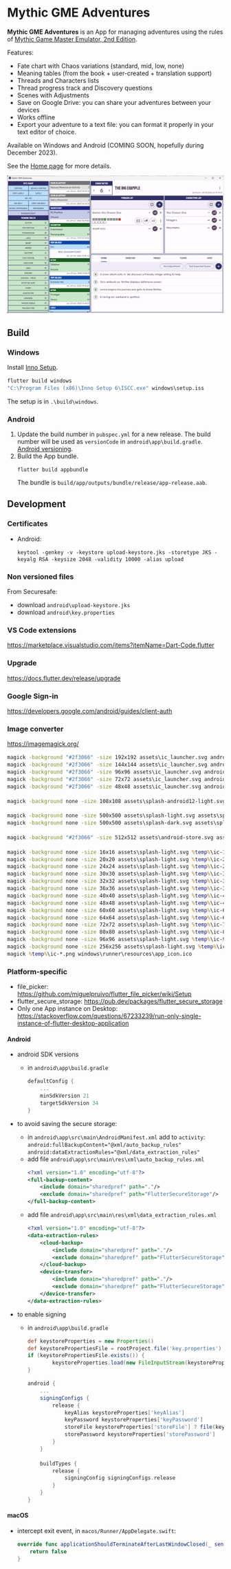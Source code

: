 # Mythic GME Adventures

**Mythic GME Adventures** is an App for managing adventures using the rules of [Mythic Game Master Emulator, 2nd Edition](https://wordmillgames.com/mythic.html).

Features:
- Fate chart with Chaos variations (standard, mid, low, none)
- Meaning tables (from the book + user-created + translation support)
- Threads and Characters lists
- Thread progress track and Discovery questions
- Scenes with Adjustments
- Save on Google Drive: you can share your adventures between your devices
- Works offline
- Export your adventure to a text file: you can format it properly in your text editor of choice.

Available on Windows and Android (COMING SOON, hopefully during December 2023).

See the [Home page](https://idispatch75.github.io/mythic-gme-adventures/) for more details.

[![Desktop](docs/img/desktop.png)](docs/img/desktop.png)

## Build

### Windows

Install [Inno Setup](https://jrsoftware.org/isdl.php).

```bat
flutter build windows
"C:\Program Files (x86)\Inno Setup 6\ISCC.exe" windows\setup.iss
```
The setup is in `.\build\windows`.

### Android

1. Update the build number in `pubspec.yml` for a new release.
The build number will be used as `versionCode` in `android\app\build.gradle`.
[Android versioning](https://developer.android.com/studio/publish/versioning).
1. Build the App bundle.
	```
	flutter build appbundle
	```
	The bundle is `build/app/outputs/bundle/release/app-release.aab`.

## Development

### Certificates

- Android:
	```
	keytool -genkey -v -keystore upload-keystore.jks -storetype JKS -keyalg RSA -keysize 2048 -validity 10000 -alias upload
	```

### Non versioned files

From Securesafe:
- download `android\upload-keystore.jks`
- download `android\key.properties`

### VS Code extensions

https://marketplace.visualstudio.com/items?itemName=Dart-Code.flutter

### Upgrade

https://docs.flutter.dev/release/upgrade

### Google Sign-in

https://developers.google.com/android/guides/client-auth

### Image converter

https://imagemagick.org/

```bat
magick -background "#2f3066" -size 192x192 assets\ic_launcher.svg android\app\src\main\res\mipmap-xxxhdpi\ic_launcher.png
magick -background "#2f3066" -size 144x144 assets\ic_launcher.svg android\app\src\main\res\mipmap-xxhdpi\ic_launcher.png
magick -background "#2f3066" -size 96x96 assets\ic_launcher.svg android\app\src\main\res\mipmap-xhdpi\ic_launcher.png
magick -background "#2f3066" -size 72x72 assets\ic_launcher.svg android\app\src\main\res\mipmap-hdpi\ic_launcher.png
magick -background "#2f3066" -size 48x48 assets\ic_launcher.svg android\app\src\main\res\mipmap-mdpi\ic_launcher.png

magick -background none -size 108x108 assets\splash-android12-light.svg android\app\src\main\res\drawable\ic_launcher_foreground.png

magick -background none -size 500x500 assets\splash-light.svg assets\splash-light.png
magick -background none -size 500x500 assets\splash-dark.svg assets\splash-dark.png

magick -background "#2f3066" -size 512x512 assets\android-store.svg assets\android-store.png

magick -background none -size 16x16 assets\splash-light.svg %temp%\ic-16.png
magick -background none -size 20x20 assets\splash-light.svg %temp%\ic-20.png
magick -background none -size 24x24 assets\splash-light.svg %temp%\ic-24.png
magick -background none -size 30x30 assets\splash-light.svg %temp%\ic-30.png
magick -background none -size 32x32 assets\splash-light.svg %temp%\ic-32.png
magick -background none -size 36x36 assets\splash-light.svg %temp%\ic-36.png
magick -background none -size 40x40 assets\splash-light.svg %temp%\ic-40.png
magick -background none -size 48x48 assets\splash-light.svg %temp%\ic-48.png
magick -background none -size 60x60 assets\splash-light.svg %temp%\ic-60.png
magick -background none -size 64x64 assets\splash-light.svg %temp%\ic-64.png
magick -background none -size 72x72 assets\splash-light.svg %temp%\ic-72.png
magick -background none -size 80x80 assets\splash-light.svg %temp%\ic-80.png
magick -background none -size 96x96 assets\splash-light.svg %temp%\ic-96.png
magick -background none -size 256x256 assets\splash-light.svg %temp%\ic-256.png
magick %temp%\ic-*.png windows\runner\resources\app_icon.ico

```

### Platform-specific

- file_picker: https://github.com/miguelpruivo/flutter_file_picker/wiki/Setup
- flutter_secure_storage: https://pub.dev/packages/flutter_secure_storage
- Only one App instance on Desktop: https://stackoverflow.com/questions/67233239/run-only-single-instance-of-flutter-desktop-application

#### Android

- android SDK versions
	- in `android\app\build.gradle`
		```groovy
		defaultConfig {
			...
			minSdkVersion 21
			targetSdkVersion 34
		}
		```

- to avoid saving the secure storage:
	- in `android\app\src\main\AndroidManifest.xml` add to `activity`: `android:fullBackupContent="@xml/auto_backup_rules"` `android:dataExtractionRules="@xml/data_extraction_rules"`
	- add file `android\app\src\main\res\xml\auto_backup_rules.xml`
		```xml
		<?xml version="1.0" encoding="utf-8"?>
		<full-backup-content>
			<include domain="sharedpref" path="."/>
			<exclude domain="sharedpref" path="FlutterSecureStorage"/>
		</full-backup-content>
		```
	- add file `android\app\src\main\res\xml\data_extraction_rules.xml`
		```xml
		<?xml version="1.0" encoding="utf-8"?>
		<data-extraction-rules>
			<cloud-backup>
				<include domain="sharedpref" path="."/>
				<exclude domain="sharedpref" path="FlutterSecureStorage"/>
			</cloud-backup>
			<device-transfer>
				<include domain="sharedpref" path="."/>
				<exclude domain="sharedpref" path="FlutterSecureStorage"/>
			</device-transfer>
		</data-extraction-rules>
		```

- to enable signing
	- in `android\app\build.gradle`
		```groovy
		def keystoreProperties = new Properties()
		def keystorePropertiesFile = rootProject.file('key.properties')
		if (keystorePropertiesFile.exists()) {
				keystoreProperties.load(new FileInputStream(keystorePropertiesFile))
		}
		```
		```groovy
		android {
			...
			signingConfigs {
				release {
					keyAlias keystoreProperties['keyAlias']
					keyPassword keystoreProperties['keyPassword']
					storeFile keystoreProperties['storeFile'] ? file(keystoreProperties['storeFile']) : null
					storePassword keystoreProperties['storePassword']
				}
			}
			
			buildTypes {
				release {
					signingConfig signingConfigs.release
				}
			}
		}
		```

#### macOS

- intercept exit event, in `macos/Runner/AppDelegate.swift`:
	```swift
	override func applicationShouldTerminateAfterLastWindowClosed(_ sender: NSApplication) -> Bool {
		return false
  }
	```

